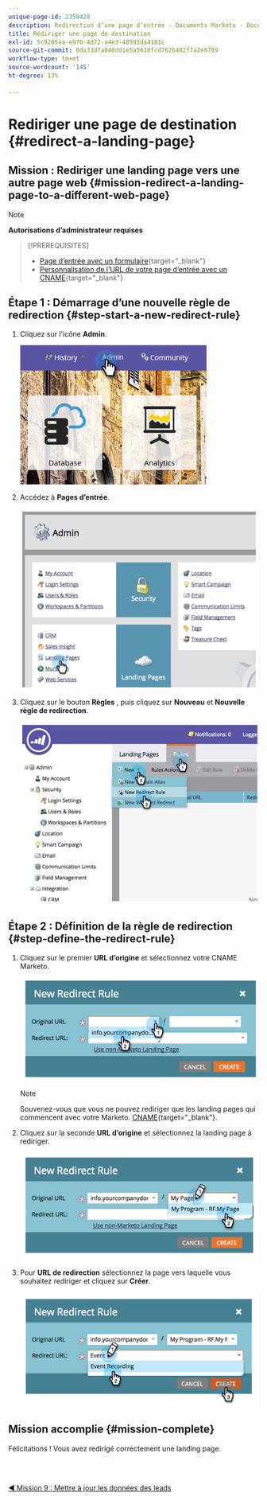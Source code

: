 ```yaml
---
unique-page-id: 2359428
description: Redirection d’une page d’entrée - Documents Marketo - Documentation du produit
title: Rediriger une page de destination
exl-id: 5c9205aa-e970-4d72-a4e3-48593da4181c
source-git-commit: 0da33dfa840dd1e5a5618fcd762b482f7a2e0789
workflow-type: tm+mt
source-wordcount: '145'
ht-degree: 13%

---
```


# Rediriger une page de destination {#redirect-a-landing-page}

## Mission : Rediriger une landing page vers une autre page web {#mission-redirect-a-landing-page-to-a-different-web-page}

>[!NOTE]
>
>**Autorisations d’administrateur requises**

>[!PREREQUISITES]
>
>* [Page d’entrée avec un formulaire](/help/marketo/getting-started/quick-wins/landing-page-with-a-form.md){target=&quot;_blank&quot;}
>* [Personnalisation de l’URL de votre page d’entrée avec un CNAME](/help/marketo/product-docs/demand-generation/landing-pages/landing-page-actions/customize-your-landing-page-urls-with-a-cname.md){target=&quot;_blank&quot;}


## Étape 1 : Démarrage d’une nouvelle règle de redirection {#step-start-a-new-redirect-rule}

1. Cliquez sur l&#39;icône **Admin**.

   ![](assets/admin.png)

1. Accédez à **Pages d’entrée**.

   ![](assets/image2014-9-24-13-3a28-3a43.png)

1. Cliquez sur le bouton **Règles** , puis cliquez sur **Nouveau** et **Nouvelle règle de redirection**.

   ![](assets/image2014-9-24-13-3a28-3a59.png)

## Étape 2 : Définition de la règle de redirection {#step-define-the-redirect-rule}

1. Cliquez sur le premier **URL d’origine** et sélectionnez votre CNAME Marketo.

   ![](assets/image2014-9-24-13-3a30-3a33.png)

   >[!NOTE]
   >
   >Souvenez-vous que vous ne pouvez rediriger que les landing pages qui commencent avec votre Marketo. [CNAME](/help/marketo/product-docs/demand-generation/landing-pages/landing-page-actions/customize-your-landing-page-urls-with-a-cname.md){target=&quot;_blank&quot;}.

1. Cliquez sur la seconde **URL d’origine** et sélectionnez la landing page à rediriger.

   ![](assets/image2014-9-24-13-3a30-3a50.png)

1. Pour **URL de redirection** sélectionnez la page vers laquelle vous souhaitez rediriger et cliquez sur **Créer**.

   ![](assets/image2014-9-24-13-3a31-3a10.png)

## Mission accomplie {#mission-complete}

Félicitations ! Vous avez redirigé correctement une landing page.

<br> 

[◄ Mission 9 : Mettre à jour les données des leads](/help/marketo/getting-started/quick-wins/update-person-data.md)
